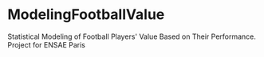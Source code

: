 # ModelingFootballValue
Statistical Modeling of Football Players' Value Based on Their Performance. Project for ENSAE Paris
